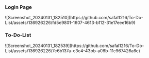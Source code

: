<h3>Login Page</h3>
![Screenshot_20240131_182510](https://github.com/safal1216/To-Do-List/assets/136926226/fd5e9801-1607-4613-b112-31e17eee16b9)



<h3>To-Do-List</h3>
![Screenshot_20240131_182539](https://github.com/safal1216/To-Do-List/assets/136926226/7c6b137a-c3c4-43bb-a06b-11c967426a6c)

